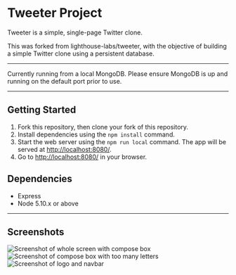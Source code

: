 # Tweeter Project

Tweeter is a simple, single-page Twitter clone.

This was forked from lighthouse-labs/tweeter, with the objective of building a simple Twitter clone using a persistent database.

**********************
Currently running from a local MongoDB.  Please ensure MongoDB is up and running on the default port prior to use.
**********************

## Getting Started

1. Fork this repository, then clone your fork of this repository.
2. Install dependencies using the `npm install` command.
3. Start the web server using the `npm run local` command. The app will be served at <http://localhost:8080/>.
4. Go to <http://localhost:8080/> in your browser.

## Dependencies

- Express
- Node 5.10.x or above
******************************************
## Screenshots
![Screenshot of whole screen with compose box](tweeter/screenshots/tweeter.png)
![Screenshot of compose box with too many letters](tweeter/screenshots/compose-box.png)
![Screenshot of logo and navbar](tweeter/screenshots/logonav.png)